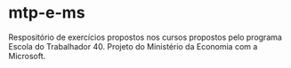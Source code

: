 # mtp-e-ms
 Respositório de exercícios propostos nos cursos propostos pelo programa Escola do Trabalhador 40. Projeto do Ministério da Economia com a Microsoft.
